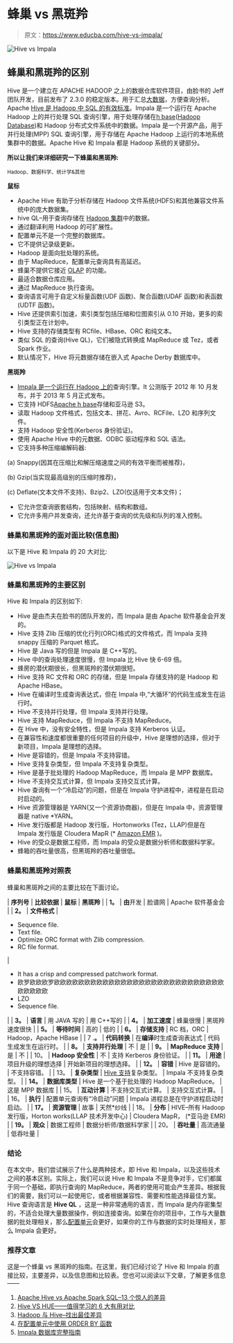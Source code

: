 # 蜂巢 vs 黑斑羚

> 原文：<https://www.educba.com/hive-vs-impala/>

![Hive vs Impala](img/8e4fcf0704171340638c431fbc6acbb3.png)



## 蜂巢和黑斑羚的区别

Hive 是一个建立在 APACHE HADOOP 之上的数据仓库软件项目，由脸书的 Jeff 团队开发，目前发布了 2.3.0 的稳定版本。用于汇总[大数据](https://www.educba.com/big-data-vs-data-science/)，方便查询分析。Apache [Hive 是 Hadoop 中 SQL 的有效标准](https://www.educba.com/hive-installation/)。Impala 是一个运行在 Apache Hadoop 上的并行处理 SQL 查询引擎，用于处理存储在[h base](https://www.educba.com/hbase-vs-cassandra/)([Hadoop Database](https://www.educba.com/hadoop-database/))和 Hadoop 分布式文件系统中的数据。Impala 是一个开源产品，用于并行处理(MPP) SQL 查询引擎，用于存储在 Apache Hadoop 上运行的本地系统集群中的数据。Apache Hive 和 Impala 都是 Hadoop 系统的关键部分。

**所以让我们来详细研究一下蜂巢和黑斑羚:**

<small>Hadoop、数据科学、统计学&其他</small>

**鼠标**

*   Apache Hive 有助于分析存储在 Hadoop 文件系统(HDFS)和其他兼容文件系统中的庞大数据集。
*   hive QL–用于查询存储在 [Hadoop 集群](https://www.educba.com/what-is-hadoop-cluster/)中的数据。
*   通过翻译利用 Hadoop 的可扩展性。
*   配置单元不是一个完整的数据库。
*   它不提供记录级更新。
*   Hadoop 是面向批处理的系统。
*   由于 MapReduce，配置单元查询具有高延迟。
*   蜂巢不提供它接近 [OLAP](https://www.educba.com/what-is-olap/) 的功能。
*   最适合数据仓库应用。
*   通过 MapReduce 执行查询。
*   查询语言可用于自定义标量函数(UDF 函数)、聚合函数(UDAF 函数)和表函数(UDTF 函数)。
*   Hive 还提供索引加速，索引类型包括压缩和位图索引从 0.10 开始，更多的索引类型正在计划中。
*   Hive 支持的存储类型有 RCfile、HBase、ORC 和纯文本。
*   类似 SQL 的查询(Hive QL)，它们被隐式转换成 MapReduce 或 Tez，或者 Spark 作业。
*   默认情况下，Hive 将元数据存储在嵌入式 Apache Derby 数据库中。

**黑斑羚**

*   [Impala 是一个运行在 Hadoop 上的](https://www.educba.com/what-is-impala/)查询引擎。It 公测版于 2012 年 10 月发布，并于 2013 年 5 月正式发布。
*   它支持 HDFS[Apache h base](https://www.educba.com/apache-hbase/)存储和亚马逊 S3。
*   读取 Hadoop 文件格式，包括文本、拼花、Avro、RCFile、LZO 和序列文件。
*   支持 Hadoop 安全性(Kerberos 身份验证)。
*   使用 Apache Hive 中的元数据、ODBC 驱动程序和 SQL 语法。
*   它支持多种压缩编解码器:

(a) Snappy(因其在压缩比和解压缩速度之间的有效平衡而被推荐)，

(b) Gzip(当实现最高级别的压缩时推荐)，

(c) Deflate(文本文件不支持)、Bzip2、LZO(仅适用于文本文件)；

*   它允许您查询嵌套结构，包括映射、结构和数组。
*   它允许多用户并发查询，还允许基于查询的优先级和队列的准入控制。

### 蜂巢和黑斑羚的面对面比较(信息图)

以下是 Hive 和 Impala 的 20 大对比:

![Hive vs Impala](img/e75b0040667b2d92d9fd2f490054ac0c.png)



### 蜂巢和黑斑羚的主要区别

Hive 和 Impala 的区别如下:

*   Hive 是由杰夫在脸书的团队开发的，而 Impala 是由 Apache 软件基金会开发的。
*   Hive 支持 Zlib 压缩的优化行列(ORC)格式的文件格式，而 Impala 支持 snappy 压缩的 Parquet 格式。
*   Hive 是 Java 写的但是 Impala 是 C++写的。
*   Hive 中的查询处理速度很慢，但 Impala 比 Hive 快 6-69 倍。
*   蜂房的潜伏期很长，但黑斑羚的潜伏期很短。
*   Hive 支持 RC 文件和 ORC 的存储，但是 Impala 存储支持的是 Hadoop 和 Apache HBase。
*   Hive 在编译时生成查询表达式，但在 Impala 中,“大循环”的代码生成发生在运行时。
*   Hive 不支持并行处理，但 Impala 支持并行处理。
*   Hive 支持 MapReduce，但 Impala 不支持 MapReduce。
*   在 Hive 中，没有安全特性，但是 Impala 支持 Kerberos 认证。
*   在兼容性和速度都很重要的任何项目的升级中，Hive 是理想的选择，但对于新项目，Impala 是理想的选择。
*   Hive 是容错的，但是 Impala 不支持容错。
*   Hive 支持复杂类型，但 Impala 不支持复杂类型。
*   Hive 是基于批处理的 Hadoop MapReduce，而 Impala 是 MPP 数据库。
*   Hive 不支持交互式计算，但 Impala 支持交互式计算。
*   Hive 查询有一个“冷启动”的问题，但是在 Impala 守护进程中，进程是在启动时启动的。
*   Hive 资源管理器是 YARN(又一个资源协商器)，但是在 Impala 中，资源管理器是 native *YARN。
*   Hive 发行版都是 Hadoop 发行版，Hortonworks (Tez，LLAP)但是在 Impala 发行版是 Cloudera MapR (* [Amazon EMR](https://www.educba.com/aws-emr/) )。
*   Hive 的受众是数据工程师，而 Impala 的受众是数据分析师和数据科学家。
*   蜂箱的吞吐量很高，但黑斑羚的吞吐量很低。

### 蜂巢和黑斑羚对照表

蜂巢和黑斑羚之间的主要比较在下面讨论。

| **序列号** | **比较依据** | **鼠标** | **黑斑羚** |
| **1。** | **由**开发 | 脸谱网 | Apache 软件基金会 |
| **2。** | **文件格式** | 

*   Sequence file.
*   Text file.
*   Optimize ORC format with Zlib compression.
*   RC file format.

 | 

*   It has a crisp and compressed patchwork format.
*   欧罗欧欧欧罗欧欧欧欧欧欧欧欧欧欧欧欧欧欧欧欧欧欧欧欧欧欧欧欧欧欧欧欧欧欧欧欧欧
*   LZO
*   Sequence file.

 |
| **3。** | **语言** | 用 JAVA 写的 | 用 C++写的 |
| **4。** | **加工速度** | 蜂巢很慢 | 黑斑羚速度很快 |
| **5。** | **等待时间** | 高的 | 低的 |
| **6。** | **存储支持** | RC 档，ORC | Hadoop，Apache HBase |
| 7 .**。** | **代码转换** | 在**编译**时生成查询表达式 | 代码生成发生在运行时。 |
| **8。** | **支持并行处理** | 不 | 是 |
| **9。** | **MapReduce 支持** | 是 | 不 |
| 10。 | **Hadoop 安全性** | 不 | 支持 Kerberos 身份验证。 |
| **11。** | **用途** | 项目升级的理想选择 | 开始新项目的理想选择。 |
| **12。** | **容错** | Hive 是容错的。 | 不支持容错。 |
| 13。 | **复杂类型** | [Hive 支持](https://www.educba.com/hive-installation/)复杂类型。 | Impala 不支持复杂类型。 |
| **14。** | **数据库类型** | Hive 是一个基于批处理的 Hadoop MapReduce。 | 这是 MPP 数据库 |
| 15。 | **互动计算** | 不支持交互式计算。 | 支持交互式计算。 |
| 16。 | **执行** | 配置单元查询有“冷启动”问题 | Impala 进程总是在守护进程启动时启动。 |
| **17。** | **资源管理** | 故事 | 天然*纱线 |
| 18。 | **分布** | HIVE–所有 Hadoop 发行版，Horton works(LLAP 技术开发中心) | Cloudera MapR，
(*亚马逊 EMR) |
| **19。** | **观众** | 数据工程师 | 数据分析师/数据科学家 |
| 20。 | **吞吐量** | 高流通量 | 低吞吐量 |

### 结论

在本文中，我们尝试展示了什么是两种技术，即 Hive 和 Impala，以及这些技术之间的基本区别。实际上，我们可以说 Hive 和 Impala 不是竞争对手，它们都属于同一个基础，即执行查询的 MapReduce，两者的使用可能会产生差异。根据我们的需要，我们可以一起使用它，或者根据兼容性、需要和性能选择最佳方案。Hive 查询语言是 **Hive QL** ，这是一种非常通用的语言，而 Impala 是内存密集型的，不适合处理大量数据操作，例如连接查询。如果在你的项目中，工作与大量数据的批处理相关，那么[配置单元](https://www.educba.com/hive-interview-questions/)会更好，如果你的工作与数据的实时处理相关，那么 Impala 会更好。

### 推荐文章

这是一个蜂巢 vs 黑斑羚的指南。在这里，我们已经讨论了 Hive 和 Impala 的直接比较，主要差异，以及信息图和比较表。您也可以阅读以下文章，了解更多信息——

1.  [Apache Hive vs Apache Spark SQL–13 个惊人的差异](https://www.educba.com/apache-hive-vs-apache-spark-sql/)
2.  [Hive VS HUE——值得学习的 6 大有用对比](https://www.educba.com/hive-vs-hue/)
3.  [Hadoop 与 Hive–找出最佳差异](https://www.educba.com/hadoop-vs-hive/)
4.  [在配置单元中使用 ORDER BY 函数](https://www.educba.com/hive-group-by/)
5.  [Impala 数据库完整指南](https://www.educba.com/impala-database/)






